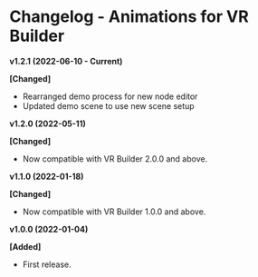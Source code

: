 # Changelog - Animations for VR Builder

**v1.2.1 (2022-06-10 - Current)**

**[Changed]**
- Rearranged demo process for new node editor
- Updated demo scene to use new scene setup


**v1.2.0 (2022-05-11)**

**[Changed]**
- Now compatible with VR Builder 2.0.0 and above.

**v1.1.0 (2022-01-18)**

**[Changed]**
- Now compatible with VR Builder 1.0.0 and above.

**v1.0.0 (2022-01-04)**

**[Added]**
- First release.